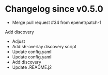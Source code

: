 # Changelog since v0.5.0
- Merge pull request #34 from epenet/patch-1

Add discovery 
- Adjust 
- Add s6-overlay discovery script 
- Update config.yaml 
- Update config.yaml 
- Add discovery 
- Update .README.j2 
